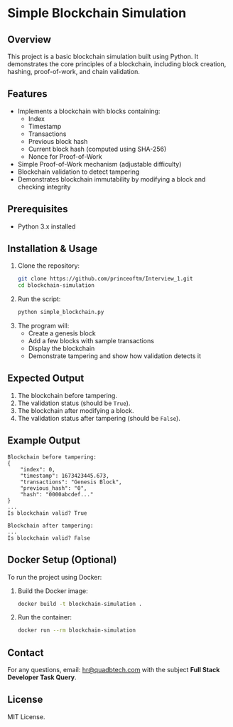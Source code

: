 # Simple Blockchain Simulation

## Overview
This project is a basic blockchain simulation built using Python. It demonstrates the core principles of a blockchain, including block creation, hashing, proof-of-work, and chain validation.

## Features
- Implements a blockchain with blocks containing:
  - Index
  - Timestamp
  - Transactions
  - Previous block hash
  - Current block hash (computed using SHA-256)
  - Nonce for Proof-of-Work
- Simple Proof-of-Work mechanism (adjustable difficulty)
- Blockchain validation to detect tampering
- Demonstrates blockchain immutability by modifying a block and checking integrity

## Prerequisites
- Python 3.x installed

## Installation & Usage
1. Clone the repository:
   ```bash
   git clone https://github.com/princeoftm/Interview_1.git
   cd blockchain-simulation
   ```
2. Run the script:
   ```bash
   python simple_blockchain.py
   ```
3. The program will:
   - Create a genesis block
   - Add a few blocks with sample transactions
   - Display the blockchain
   - Demonstrate tampering and show how validation detects it

## Expected Output
1. The blockchain before tampering.
2. The validation status (should be `True`).
3. The blockchain after modifying a block.
4. The validation status after tampering (should be `False`).

## Example Output
```
Blockchain before tampering:
{
    "index": 0,
    "timestamp": 1673423445.673,
    "transactions": "Genesis Block",
    "previous_hash": "0",
    "hash": "0000abcdef..."
}
...
Is blockchain valid? True

Blockchain after tampering:
...
Is blockchain valid? False
```

## Docker Setup (Optional)
To run the project using Docker:
1. Build the Docker image:
   ```bash
   docker build -t blockchain-simulation .
   ```
2. Run the container:
   ```bash
   docker run --rm blockchain-simulation
   ```

## Contact
For any questions, email: hr@quadbtech.com with the subject **Full Stack Developer Task Query**.

## License
MIT License.